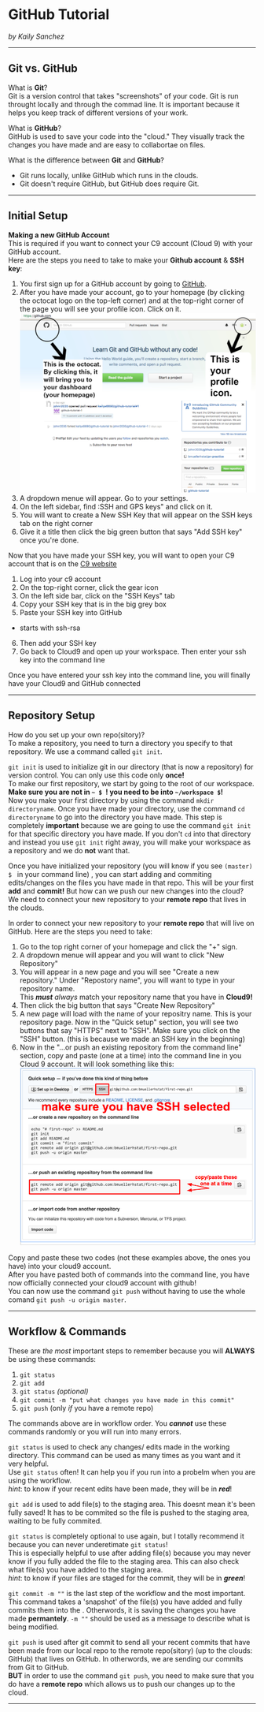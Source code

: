 # GitHub Tutorial

_by Kaily Sanchez_

---
## Git vs. GitHub
What is **Git**?  
Git is a version control that takes "screenshots" of your code. Git is run throught locally and through the commad line. It is important because it helps you keep track of different versions of your work. 

What is **GitHub**?  
GitHub is used to save your code into the "cloud." They visually track the changes you have made and are easy to collabortae on files. 

What is the difference between **Git** and **GitHub**?

* Git runs locally, unlike GitHub which runs in the clouds.
*  Git doesn't require GitHub, but GitHub does require Git.
  

---
## Initial Setup
**Making a new GitHub Account**  
This is required if you want to connect your C9 account (Cloud 9) with your GitHub account.  
Here are the steps you need to take to make your **Github account** & **SSH key**: 

1. You first sign up for a GitHub account by going to [GitHub](https://github.com/).
2. After you have made your account, go to your homepage (by clicking the octocat logo on the top-left corner) and at the top-right corner of the page you will see your profile icon. Click on it.
![homepage&icon](https://raw.githubusercontent.com/kailys6690/github-tutorial/master/octocat.jpg)
3. A dropdown menue will appear. Go to your settings.
4. On the left sidebar, find :SSH and GPS keys" and click on it.
5. You will want to create a New SSH Key that will appear on the SSH keys tab on the right corner
6. Give it a title then click the big green button that says "Add SSH key" once you're done.  

Now that you have made your SSH key, you will want to open your C9 account that is on the [C9 website](https://c9.io/)

1. Log into your c9 account
2. On the top-right corner, click the gear icon
3. On the left side bar, click on the "SSH Keys" tab
4. Copy your SSH key that is in the big grey box 
5. Paste your SSH key into GitHub
* starts with ssh-rsa
6. Then add your SSH key
7. Go back to Cloud9 and open up your workspace. Then enter your ssh key into the command line

Once you have entered your ssh key into the command line, you will finally have your Cloud9 and GitHub connected

---
## Repository Setup
How do you set up your own repo(sitory)?  
To make a repository, you need to turn a directory you specify to that repository. We use a command called `git init`.

`git init` is used to initialize git in our directory (that is now a repository) for version control. You can only use this code only **once!**  
To make our first repository, we start by going to the root of our workspace.
**Make sure you are not in `~ $ `! you need to be into `~/workspace $`!**  
Now you make your first directory by using the command `mkdir directoryname`. Once you have made your directory, use the command `cd directoryname` to go into the directory you have made. This step is completely **important** because we are going to use the command `git init` for that specific directory you have made. If you don't `cd` into that directory and instead you use `git init` right away, you will make your workspace as a repository and we do **not** want that. 

Once you have initialized your repository (you will know if you see `(master) $ ` in your command line) , you can start adding and commiting edits/changes on the files you have made in that repo. This will be your first **add** and **commit!** But how can we push our new changes into the cloud? We need to connect your new repository to your **remote repo** that lives in the clouds.  

In order to connect your new repository to your **remote repo** that will live on GitHub. Here are the steps you need to take:

1. Go to the top right corner of your homepage and click the "+" sign.
2. A dropdown menue will appear and you will want to click "New Repository"
3. You will appear in a new page and you will see "Create a new repository." Under "Repostory name", you will want to type in your repository name.  
This **_must_** _always_ match your repository name that you have in **Cloud9!** 
4. Then click the big button that says "Create New Repository"
5. A new page will load with the name of your repositry name. This is your repository page. Now in the "Quick setup" section, you will see two buttons that say "HTTPS" next to "SSH". Make sure you click on the "SSH" button. (this is because we made an SSH key in the beginning)
6. Now in the "…or push an existing repository from the command line" section, copy and paste (one at a time) into the command line in you Cloud 9 account. It will look something like this:  
![ExamplePicture](https://raw.githubusercontent.com/kailys6690/github-tutorial/master/example_of_ssh.png)  

Copy and paste these two codes (not these examples above, the ones you have) into your cloud9 account.    
After you have pasted both of commands into the command line, you have now officially connected your cloud9 account with github!  
You can now use the command `git push` without having to use the whole comand `git push -u origin master`.


---
## Workflow & Commands
These are *the most* important steps to remember because you will **ALWAYS** be using these commands:

1. `git status`
2. `git add`
3. `git status` *(optional)*
4. `git commit -m "put what changes you have made in this commit"` 
5. `git push` (only _if_ you have a remote repo)

The commands above are in workflow order. You *__cannot__* use these commands randomly or you will run into many errors. 

`git status` is used to check any changes/ edits made in the working directory. This command can be used as many times as you want and it very helpful.  
Use `git status` often! It can help you if you run into a probelm when you are using the workflow.  
_hint_: to know if your recent edits have been made, they will be in **_red_**!

`git add` is used to add file(s) to the staging area. This doesnt mean it's been fully saved! It has to be commited so the file is pushed to the staging area, waiting to be fully commited.

`git status` is completely optional to use again, but I totally recommend it because you can never underetimate `git status`!  
This is especially helpful to use after adding file(s) because you may never know if you fully added the file to the staging area. This can also check what file(s) you have added to the staging area.  
_hint_: to know if your files are staged for the commit, they will be in **_green_**!

`git commit -m ""` is the last step of the workflow and the most important. This command takes a 'snapshot' of the file(s) you have added and fully commits them into the . Otherwords, it is saving the changes you have made **permantely**. `-m ""` should be used as a message to describe what is being modified. 

`git push` is used after git commit to send all your recent commits that have been made from our local repo to the remote repo(sitory) (up to the clouds: GitHub) that lives on GitHub. In otherwords, we are sending our commits from Git to GitHub.  
**BUT** in order to use the command `git push`, you need to make sure that you do have a **remote repo** which allows us to push our changes up to the cloud.

---
